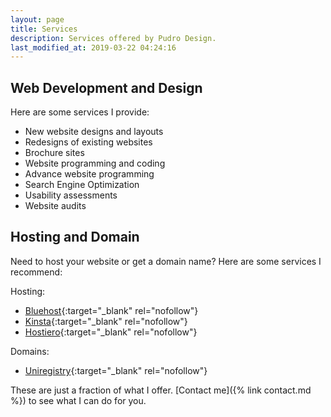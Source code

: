 ```yaml
---
layout: page
title: Services
description: Services offered by Pudro Design.
last_modified_at: 2019-03-22 04:24:16
---
```

## Web Development and Design
Here are some services I provide:
- New website designs and layouts
- Redesigns of existing websites
- Brochure sites
- Website programming and coding
- Advance website programming
- Search Engine Optimization
- Usability assessments
- Website audits
  
## Hosting and Domain
Need to host your website or get a domain name? Here are some services I recommend:

Hosting:
  - [Bluehost](https://www.bluehost.com/track/pudro/){:target="_blank" rel="nofollow"}
  - [Kinsta](https://kinsta.com?kaid=PWXXIGFMPKGU){:target="_blank" rel="nofollow"}
  - [Hostiero](https://hostiero.cloud/aff.php?aff=10){:target="_blank" rel="nofollow"}
  
Domains:
  - [Uniregistry](http://ap.uniregistry.com/click?aid=966666m3){:target="_blank" rel="nofollow"}
  
These are just a fraction of what I offer. [Contact me]({% link contact.md %}) to see what I can do for you.
